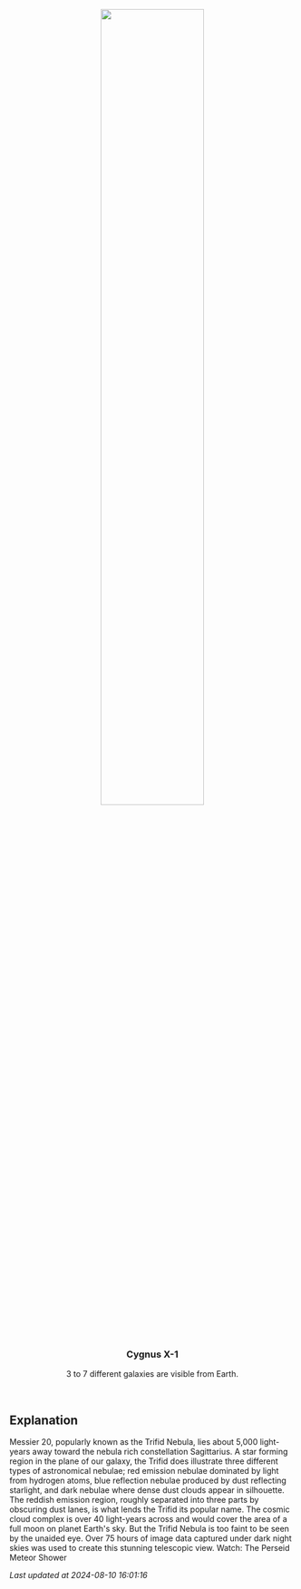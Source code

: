 <p align='center'>
    <img src='https://apod.nasa.gov/apod/image/2408/M20OriginalLRGBHaO3S2_1024x735.jpg' width='60%' />
    <h3 align="center">Cygnus X-1</h3>
    <p align="center">3 to 7 different galaxies are visible from Earth.</p>
</p>
<br/>

Explanation
--
Messier 20, popularly known as the Trifid Nebula, lies about 5,000 light-years away toward the nebula rich constellation Sagittarius. A star forming region in the plane of our galaxy, the Trifid does illustrate three different types of astronomical nebulae; red emission nebulae dominated by light from hydrogen atoms, blue reflection nebulae produced by dust reflecting starlight, and dark nebulae where dense dust clouds appear in silhouette. The reddish emission region, roughly separated into three parts by obscuring dust lanes, is what lends the Trifid its popular name. The cosmic cloud complex is over 40 light-years across and would cover the area of a full moon on planet Earth's sky. But the Trifid Nebula is too faint to be seen by the unaided eye. Over 75 hours of image data captured under dark night skies was used to create this stunning telescopic view.  Watch: The Perseid Meteor Shower


*Last updated at 2024-08-10 16:01:16*
